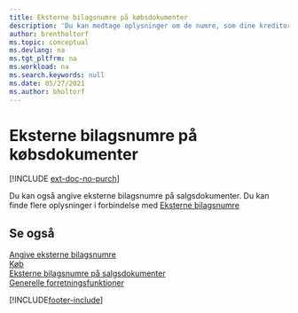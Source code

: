```yaml
---
title: Eksterne bilagsnumre på købsdokumenter
description: 'Du kan medtage oplysninger om de numre, som dine kreditorer tildeler dokumenter, som de sender dig, ved hjælp af feltet eksternt bilagsnummer eller feltet Reference. Få mere at vide om forskellen mellem de to felter her.'
author: brentholtorf
ms.topic: conceptual
ms.devlang: na
ms.tgt_pltfrm: na
ms.workload: na
ms.search.keywords: null
ms.date: 05/27/2021
ms.author: bholtorf
---
```

# <a name="external-document-numbers-on-purchase-documents"></a>Eksterne bilagsnumre på købsdokumenter

[!INCLUDE [ext-doc-no-purch](includes/ext-doc-no-purch.md)]

Du kan også angive eksterne bilagsnumre på salgsdokumenter. Du kan finde flere oplysninger i forbindelse med [Eksterne bilagsnumre](sales-how-invoice-sales.md#external-document-numbers)

## <a name="see-also"></a>Se også

[Angive eksterne bilagsnumre](across-enter-external-document-numbers.md)  
[Køb](purchasing-manage-purchasing.md)  
[Eksterne bilagsnumre på salgsdokumenter](sales-how-invoice-sales.md#external-document-numbers)  
[Generelle forretningsfunktioner](ui-across-business-areas.md)  

[!INCLUDE[footer-include](includes/footer-banner.md)]
